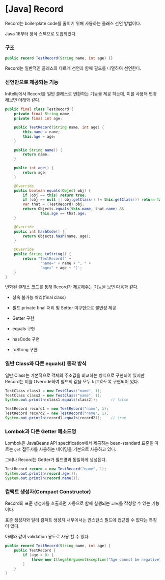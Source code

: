 # [Java] Record

Record는 boilerplate code를 줄이기 위해 사용하는 클래스 선언 방법이다.

Java 16부터 정식 스펙으로 도입되었다.

### 구조

```java
public record TestRecord(String name, int age) {}
```

Record는 일반적인 클래스와 다르게 선언과 함께 필드를 나열하여 선언한다.

### 선언만으로 제공되는 기능

Inttellij에서 Record를 일반 클래스로 변환하는 기능을 제공 하는데, 이를 사용해 변경해보면 아래와 같다.

```java
public final class TestRecord {
    private final String name;
    private final int age;

    public TestRecord(String name, int age) {
        this.name = name;
        this.age = age;
    }

    public String name() {
        return name;
    }

    public int age() {
        return age;
    }

    @Override
    public boolean equals(Object obj) {
        if (obj == this) return true;
        if (obj == null || obj.getClass() != this.getClass()) return false;
        var that = (TestRecord) obj;
        return Objects.equals(this.name, that.name) &&
                this.age == that.age;
    }

    @Override
    public int hashCode() {
        return Objects.hash(name, age);
    }

    @Override
    public String toString() {
        return "TestRecord[" +
                "name=" + name + ", " +
                "age=" + age + ']';
    }
}
```

변화된 클래스 코드를 통해 Record가 제공해주는 기능을 보면 다음과 같다.

* 상속 불가능 처리(final class)

* 필드 private final 처리 및 Setter 미구현으로 불변성 제공

* Getter 구현

* equals 구현

* hasCode 구현

* toString 구현

### 일반 Class와 다른 equals() 동작 방식

일반 Class는 기본적으로 객체의 주소값을 비교하는 방식으로 구현되어 있지만 Record는 이를 Override하여 필드의 값을 모두 비교하도록 구현되어 있다.

```java
TestClass class1 = new TestClass("name", 1);
TestClass class2 = new TestClass("name", 1);
System.out.println(class1.equals(class2));		// false

TestRecord record1 = new TestRecord("name", 1);
TestRecord record2 = new TestRecord("name", 1);
System.out.println(record1.equals(record2));	// true
```

### Lombok과 다른 Getter 메소드명

Lombok은 JavaBeans API specification에서 제공하는 bean-standard 표준을 따르는 `get` 접두사를 사용하는 네이밍을 기본으로 사용하고 있다.

그러나 Record는 Getter가 필드명과 동일하게 생성된다.

```java
TestRecord record = new TestRecord("name", 1);
System.out.println(record.age());
System.out.println(record.name());
```

### 컴팩트 생성자(Compact Constructor)

Record의 표준 생성자를 호출하면 자동으로 함께 실행되는 코드를 작성할 수 있는 기능이다.

표준 생성자와 달리 컴팩트 생성자 내부에서는 인스턴스 필드에 접근할 수 없다는 특징이 있다.

아래와 같이 validation 용도로 사용 할 수 있다.

```java
public record TestRecord(String name, int age) {
    public TestRecord {
        if (age < 0) {
            throw new IllegalArgumentException("Age cannot be negative");
        }
    }
}
```


